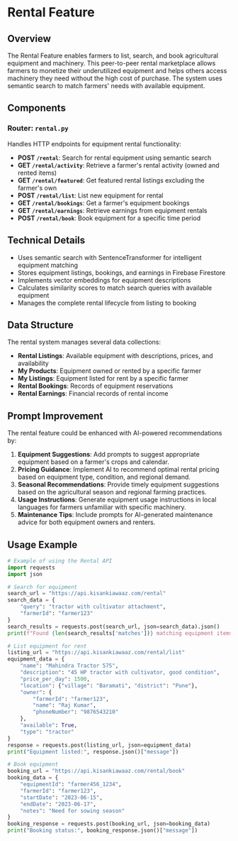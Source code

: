 # Rental Feature

## Overview
The Rental Feature enables farmers to list, search, and book agricultural equipment and machinery. This peer-to-peer rental marketplace allows farmers to monetize their underutilized equipment and helps others access machinery they need without the high cost of purchase. The system uses semantic search to match farmers' needs with available equipment.

## Components

### Router: `rental.py`
Handles HTTP endpoints for equipment rental functionality:
- **POST `/rental`**: Search for rental equipment using semantic search
- **GET `/rental/activity`**: Retrieve a farmer's rental activity (owned and rented items)
- **GET `/rental/featured`**: Get featured rental listings excluding the farmer's own
- **POST `/rental/list`**: List new equipment for rental
- **GET `/rental/bookings`**: Get a farmer's equipment bookings
- **GET `/rental/earnings`**: Retrieve earnings from equipment rentals
- **POST `/rental/book`**: Book equipment for a specific time period

## Technical Details
- Uses semantic search with SentenceTransformer for intelligent equipment matching
- Stores equipment listings, bookings, and earnings in Firebase Firestore
- Implements vector embeddings for equipment descriptions
- Calculates similarity scores to match search queries with available equipment
- Manages the complete rental lifecycle from listing to booking

## Data Structure
The rental system manages several data collections:
- **Rental Listings**: Available equipment with descriptions, prices, and availability
- **My Products**: Equipment owned or rented by a specific farmer
- **My Listings**: Equipment listed for rent by a specific farmer
- **Rental Bookings**: Records of equipment reservations
- **Rental Earnings**: Financial records of rental income

## Prompt Improvement
The rental feature could be enhanced with AI-powered recommendations by:

1. **Equipment Suggestions**: Add prompts to suggest appropriate equipment based on a farmer's crops and calendar.
2. **Pricing Guidance**: Implement AI to recommend optimal rental pricing based on equipment type, condition, and regional demand.
3. **Seasonal Recommendations**: Provide timely equipment suggestions based on the agricultural season and regional farming practices.
4. **Usage Instructions**: Generate equipment usage instructions in local languages for farmers unfamiliar with specific machinery.
5. **Maintenance Tips**: Include prompts for AI-generated maintenance advice for both equipment owners and renters.

## Usage Example
```python
# Example of using the Rental API
import requests
import json

# Search for equipment
search_url = "https://api.kisankiawaaz.com/rental"
search_data = {
    "query": "tractor with cultivator attachment",
    "farmerId": "farmer123"
}
search_results = requests.post(search_url, json=search_data).json()
print(f"Found {len(search_results['matches'])} matching equipment items")

# List equipment for rent
listing_url = "https://api.kisankiawaaz.com/rental/list"
equipment_data = {
    "name": "Mahindra Tractor 575",
    "description": "45 HP tractor with cultivator, good condition",
    "price_per_day": 1500,
    "location": {"village": "Baramati", "district": "Pune"},
    "owner": {
        "farmerId": "farmer123",
        "name": "Raj Kumar",
        "phoneNumber": "9876543210"
    },
    "available": True,
    "type": "tractor"
}
response = requests.post(listing_url, json=equipment_data)
print("Equipment listed:", response.json()["message"])

# Book equipment
booking_url = "https://api.kisankiawaaz.com/rental/book"
booking_data = {
    "equipmentId": "farmer456_1234",
    "farmerId": "farmer123",
    "startDate": "2023-06-15",
    "endDate": "2023-06-17",
    "notes": "Need for sowing season"
}
booking_response = requests.post(booking_url, json=booking_data)
print("Booking status:", booking_response.json()["message"])
``` 